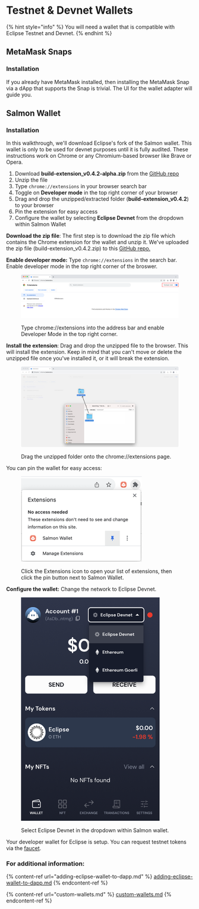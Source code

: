 # Testnet & Devnet Wallets

{% hint style="info" %}
You will need a wallet that is compatible with Eclipse Testnet and Devnet.
{% endhint %}

## MetaMask Snaps&#x20;

### Installation

If you already have MetaMask installed, then installing the MetaMask Snap via a dApp that supports the Snap is trivial. The UI for the wallet adapter will guide you.

## Salmon Wallet

### Installation

In this walkthrough, we'll download Eclipse's fork of the Salmon wallet. This wallet is only to be used for devnet purposes until it is fully audited. These instructions work on Chrome or any Chromium-based browser like Brave or Opera.

1. Download **build-extension\_v0.4.2-alpha.zip** from the [GitHub repo](https://github.com/Eclipse-Laboratories-Inc/eclipse-wallet/releases/tag/v0.4.2-alpha)
2. Unzip the file
3. Type `chrome://extensions` in your browser search bar
4. Toggle on **Developer mode** in the top right corner of your browser
5. Drag and drop the unzipped/extracted folder (**build-extension\_v0.4.2**) to your browser
6. Pin the extension for easy access
7. Configure the wallet by selecting **Eclipse Devnet** from the dropdown within Salmon Wallet

**Download the zip file**: The first step is to download the zip file which contains the Chrome extension for the wallet and unzip it. ​We've uploaded the zip file (build-extension\_v0.4.2.zip) to this [GitHub repo.](https://github.com/Eclipse-Laboratories-Inc/eclipse-wallet/releases/tag/v0.4.2-alpha)

**Enable developer mode:** Type `chrome://extensions` in the search bar. Enable developer mode in the top right corner of the broswer.

<figure><img src="../../../.gitbook/assets/Group 20 (1).png" alt=""><figcaption><p>Type chrome://extensions into the address bar and enable Developer Mode in the top right corner.</p></figcaption></figure>

**Install the extension**: Drag and drop the unzipped file to the browser. This will install the extension. Keep in mind that you can't move or delete the unzipped file once you've installed it, or it will break the extension.

<figure><img src="../../../.gitbook/assets/Group 21.png" alt=""><figcaption><p>Drag the unzipped folder onto the chrome://extensions page.</p></figcaption></figure>

You can pin the wallet for easy access:

<figure><img src="../../../.gitbook/assets/Screenshot 2023-11-27 at 10.22.51 PM.png" alt="" width="325"><figcaption><p>Click the Extensions icon to open your list of extensions, then click the pin button next to Salmon Wallet.</p></figcaption></figure>

**Configure the wallet:** Change the network to Eclipse Devnet.

<figure><img src="../../../.gitbook/assets/Screenshot 2023-11-27 at 10.24.44 PM.png" alt="" width="373"><figcaption><p>Select Eclipse Devnet in the dropdown within Salmon wallet.</p></figcaption></figure>

Your developer wallet for Eclipse is setup. You can request testnet tokens via the [faucet](../../developer-tooling/faucet.md).

### For additional information:

{% content-ref url="adding-eclipse-wallet-to-dapp.md" %}
[adding-eclipse-wallet-to-dapp.md](adding-eclipse-wallet-to-dapp.md)
{% endcontent-ref %}

{% content-ref url="custom-wallets.md" %}
[custom-wallets.md](custom-wallets.md)
{% endcontent-ref %}
